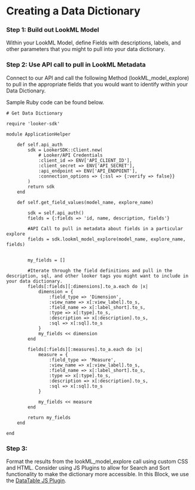 
# Creating a Data Dictionary

### Step 1: Build out LookML Model
Within your LookML Model, define Fields with descriptions, labels, and other parameters that you might to pull into your data dictionary.

### Step 2: Use API call to pull in LookML Metadata
Connect to our API and call the following Method (lookML_model_explore) to pull in the appropriate fields that you would want to identify within your Data Dictionary. 

Sample Ruby code can be found below.

```
# Get Data Dictionary 

require 'looker-sdk'

module ApplicationHelper

	def self.api_auth
		sdk = LookerSDK::Client.new(
			# Looker/API Credentials
			:client_id => ENV['API_CLIENT_ID'],
			:client_secret => ENV['API_SECRET'],
			:api_endpoint => ENV['API_ENDPOINT'],
			:connection_options => {:ssl => {:verify => false}}
		)
		return sdk
	end

	def self.get_field_values(model_name, explore_name)

		sdk = self.api_auth()
		fields = {:fields => 'id, name, description, fields'}

		#API Call to pull in metadata about fields in a particular explore
		fields = sdk.lookml_model_explore(model_name, explore_name, fields)


		my_fields = []

		#Iterate through the field definitions and pull in the description, sql, and other looker tags you might want to include in  your data dictionary. 
		fields[:fields][:dimensions].to_a.each do |x|
			dimension = {
				:field_type => 'Dimension',
				:view_name => x[:view_label].to_s,
				:field_name => x[:label_short].to_s, 
				:type => x[:type].to_s,
				:description => x[:description].to_s,
				:sql => x[:sql].to_s
			}
			my_fields << dimension
		end

		fields[:fields][:measures].to_a.each do |x|
			measure = {
				:field_type => 'Measure',
				:view_name => x[:view_label].to_s,
				:field_name => x[:label_short].to_s, 
				:type => x[:type].to_s,
				:description => x[:description].to_s,
				:sql => x[:sql].to_s
			}

			my_fields << measure
		end

		return my_fields
	end

end
```

### Step 3:

Format the results from the lookML_model_explore call using custom CSS and HTML. Consider using JS Plugins to allow for Search and Sort functionality to make the dictionary more accessible. In this Block, we use the [DataTable JS Plugin](https://datatables.net/).
